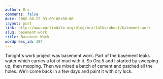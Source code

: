 ```yaml
---
author: Ora
comments: false
date: 2008-08-22 03:00:00+00:00
layout: post
link: http://www.martindale.org/blog/ora/talks/about/basement-work
slug: basement-work
title: Basement Work
wordpress_id: 384
---
```


Tonight's work project was basement work. Part of the basement leaks water which carries a lot of mud with it. So Ora 5 and I started by sweeping up, then mopping. Then we mixed a batch of cement and patched all the holes. We'll come back in a few days and paint it with dry lock.
